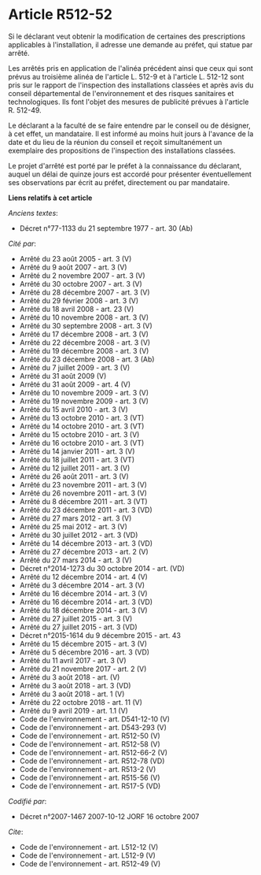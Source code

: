 # Article R512-52

Si le déclarant veut obtenir la modification de certaines des prescriptions applicables à l'installation, il adresse une
demande au préfet, qui statue par arrêté. 

Les arrêtés pris en application de l'alinéa précédent ainsi que ceux qui sont prévus au troisième alinéa de l'article L.
512-9 et à l'article L. 512-12 sont pris sur le rapport de l'inspection des installations classées et après avis du conseil
départemental de l'environnement et des risques sanitaires et technologiques. Ils font l'objet des mesures de publicité
prévues à l'article R. 512-49. 

Le déclarant a la faculté de se faire entendre par le conseil ou de désigner, à cet effet, un mandataire. Il est informé au
moins huit jours à l'avance de la date et du lieu de la réunion du conseil et reçoit simultanément un exemplaire des
propositions de l'inspection des installations classées. 

Le projet d'arrêté est porté par le préfet à la connaissance du déclarant, auquel un délai de quinze jours est accordé pour
présenter éventuellement ses observations par écrit au préfet, directement ou par mandataire.

**Liens relatifs à cet article**

_Anciens textes_:

  - Décret n°77-1133 du 21 septembre 1977 - art. 30 (Ab)

_Cité par_:

  - Arrêté du 23 août 2005 - art. 3 (V)
  - Arrêté du 9 août 2007 - art. 3 (V)
  - Arrêté du 2 novembre 2007 - art. 3 (V)
  - Arrêté du 30 octobre 2007 - art. 3 (V)
  - Arrêté du 28 décembre 2007 - art. 3 (V)
  - Arrêté du 29 février 2008 - art. 3 (V)
  - Arrêté du 18 avril 2008 - art. 23 (V)
  - Arrêté du 10 novembre 2008 - art. 3 (V)
  - Arrêté du 30 septembre 2008 - art. 3 (V)
  - Arrêté du 17 décembre 2008 - art. 3 (V)
  - Arrêté du 22 décembre 2008 - art. 3 (V)
  - Arrêté du 19 décembre 2008 - art. 3 (V)
  - Arrêté du 23 décembre 2008 - art. 3 (Ab)
  - Arrêté du 7 juillet 2009 - art. 3 (V)
  - Arrêté du 31 août 2009 (V)
  - Arrêté du 31 août 2009 - art. 4 (V)
  - Arrêté du 10 novembre 2009 - art. 3 (V)
  - Arrêté du 19 novembre 2009 - art. 3 (V)
  - Arrêté du 15 avril 2010 - art. 3 (V)
  - Arrêté du 13 octobre 2010 - art. 3 (VT)
  - Arrêté du 14 octobre 2010 - art. 3 (VT)
  - Arrêté du 15 octobre 2010 - art. 3 (V)
  - Arrêté du 16 octobre 2010 - art. 3 (VT)
  - Arrêté du 14 janvier 2011 - art. 3 (V)
  - Arrêté du 18 juillet 2011 - art. 3 (VT)
  - Arrêté du 12 juillet 2011 - art. 3 (V)
  - Arrêté du 26 août 2011 - art. 3 (V)
  - Arrêté du 23 novembre 2011 - art. 3 (V)
  - Arrêté du 26 novembre 2011 - art. 3 (V)
  - Arrêté du 8 décembre 2011 - art. 3 (VT)
  - Arrêté du 23 décembre 2011 - art. 3 (VD)
  - Arrêté du 27 mars 2012 - art. 3 (V)
  - Arrêté du 25 mai 2012 - art. 3 (V)
  - Arrêté du 30 juillet 2012 - art. 3 (VD)
  - Arrêté du 14 décembre 2013 - art. 3 (VD)
  - Arrêté du 27 décembre 2013 - art. 2 (V)
  - Arrêté du 27 mars 2014 - art. 3 (V)
  - Décret n°2014-1273 du 30 octobre 2014 - art. (VD)
  - Arrêté du 12 décembre 2014 - art. 4 (V)
  - Arrêté du 3 décembre 2014 - art. 3 (V)
  - Arrêté du 16 décembre 2014 - art. 3 (V)
  - Arrêté du 16 décembre 2014 - art. 3 (VD)
  - Arrêté du 18 décembre 2014 - art. 3 (V)
  - Arrêté du 27 juillet 2015 - art. 3 (V)
  - Arrêté du 27 juillet 2015 - art. 3 (VD)
  - Décret n°2015-1614 du 9 décembre 2015 - art. 43
  - Arrêté du 15 décembre 2015 - art. 3 (V)
  - Arrêté du 5 décembre 2016 - art. 3 (VD)
  - Arrêté du 11 avril 2017 - art. 3 (V)
  - Arrêté du 21 novembre 2017 - art. 2 (V)
  - Arrêté du 3 août 2018 - art. (V)
  - Arrêté du 3 août 2018 - art. 3 (VD)
  - Arrêté du 3 août 2018 - art. 1 (V)
  - Arrêté du 22 octobre 2018 - art. 11 (V)
  - Arrêté du 9 avril 2019 - art. 1.1 (V)
  - Code de l'environnement - art. D541-12-10 (V)
  - Code de l'environnement - art. D543-293 (V)
  - Code de l'environnement - art. R512-50 (V)
  - Code de l'environnement - art. R512-58 (V)
  - Code de l'environnement - art. R512-66-2 (V)
  - Code de l'environnement - art. R512-78 (VD)
  - Code de l'environnement - art. R513-2 (V)
  - Code de l'environnement - art. R515-56 (V)
  - Code de l'environnement - art. R517-5 (VD)

_Codifié par_:

  - Décret n°2007-1467 2007-10-12 JORF 16 octobre 2007

_Cite_:

  - Code de l'environnement - art. L512-12 (V)
  - Code de l'environnement - art. L512-9 (V)
  - Code de l'environnement - art. R512-49 (V)
